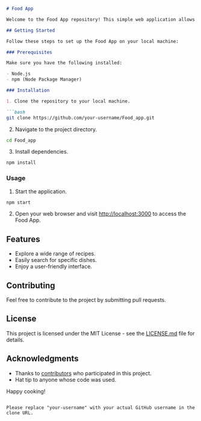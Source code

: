 ```markdown
# Food App

Welcome to the Food App repository! This simple web application allows you to explore and discover a variety of delicious recipes.

## Getting Started

Follow these steps to set up the Food App on your local machine:

### Prerequisites

Make sure you have the following installed:

- Node.js
- npm (Node Package Manager)

### Installation

1. Clone the repository to your local machine.

```bash
git clone https://github.com/your-username/Food_app.git
```

2. Navigate to the project directory.

```bash
cd Food_app
```

3. Install dependencies.

```bash
npm install
```

### Usage

1. Start the application.

```bash
npm start
```

2. Open your web browser and visit [http://localhost:3000](http://localhost:3000) to access the Food App.

## Features

- Explore a wide range of recipes.
- Easily search for specific dishes.
- Enjoy a user-friendly interface.

## Contributing

Feel free to contribute to the project by submitting pull requests.

## License

This project is licensed under the MIT License - see the [LICENSE.md](LICENSE.md) file for details.

## Acknowledgments

- Thanks to [contributors](CONTRIBUTORS.md) who participated in this project.
- Hat tip to anyone whose code was used.

Happy cooking!
```

Please replace "your-username" with your actual GitHub username in the clone URL.
